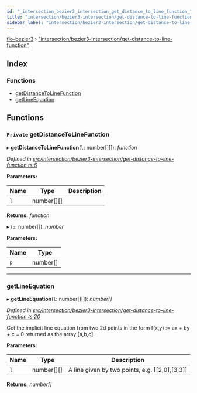 ```yaml
---
id: "_intersection_bezier3_intersection_get_distance_to_line_function_"
title: "intersection/bezier3-intersection/get-distance-to-line-function"
sidebar_label: "intersection/bezier3-intersection/get-distance-to-line-function"
---
```


[flo-bezier3](../globals.md) › ["intersection/bezier3-intersection/get-distance-to-line-function"](_intersection_bezier3_intersection_get_distance_to_line_function_.md)

## Index

### Functions

* [getDistanceToLineFunction](_intersection_bezier3_intersection_get_distance_to_line_function_.md#private-getdistancetolinefunction)
* [getLineEquation](_intersection_bezier3_intersection_get_distance_to_line_function_.md#getlineequation)

## Functions

### `Private` getDistanceToLineFunction

▸ **getDistanceToLineFunction**(`l`: number[][]): *function*

*Defined in [src/intersection/bezier3-intersection/get-distance-to-line-function.ts:6](https://github.com/FlorisSteenkamp/FloBezier/blob/6f79660/src/intersection/bezier3-intersection/get-distance-to-line-function.ts#L6)*

**Parameters:**

Name | Type | Description |
------ | ------ | ------ |
`l` | number[][] |   |

**Returns:** *function*

▸ (`p`: number[]): *number*

**Parameters:**

Name | Type |
------ | ------ |
`p` | number[] |

___

###  getLineEquation

▸ **getLineEquation**(`l`: number[][]): *number[]*

*Defined in [src/intersection/bezier3-intersection/get-distance-to-line-function.ts:20](https://github.com/FlorisSteenkamp/FloBezier/blob/6f79660/src/intersection/bezier3-intersection/get-distance-to-line-function.ts#L20)*

Get the implicit line equation from two 2d points in the form f(x,y) := ax + by + c = 0
returned as the array [a,b,c].

**Parameters:**

Name | Type | Description |
------ | ------ | ------ |
`l` | number[][] | A line given by two points, e.g. [[2,0],[3,3]]  |

**Returns:** *number[]*
